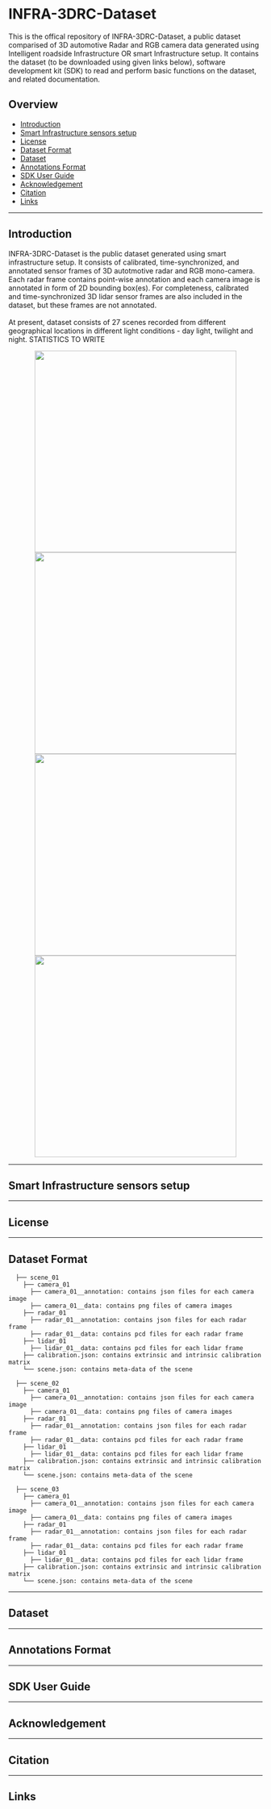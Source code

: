 # INFRA-3DRC-Dataset
This is the offical repository of INFRA-3DRC-Dataset, a public dataset comparised of 3D automotive Radar and RGB camera data generated using Intelligent roadside Infrastructure OR smart Infrastructure setup. It contains the dataset (to be downloaded using given links below), software development kit (SDK) to read and perform basic functions on the dataset, and related documentation.

## Overview
- [Introduction](#introduction)
- [Smart Infrastructure sensors setup](#smart-infrastructure-sensors-setup)
- [License](#license)
- [Dataset Format](#dataset-format)
- [Dataset](#dataset)
- [Annotations Format](#annotations-format)
- [SDK User Guide](#sdk-user-guide)
- [Acknowledgement](#acknowledgement)
- [Citation](#citation)
- [Links](#links)

---

## Introduction
INFRA-3DRC-Dataset is the public dataset generated using smart infrastructure setup. It consists of calibrated, time-synchronized, and annotated sensor frames of 3D autotmotive radar and RGB mono-camera. Each radar frame contains point-wise annotation and each camera image is annotated in form of 2D bounding box(es). For completeness, calibrated and time-synchronized 3D lidar sensor frames are also included in the dataset, but these frames are not annotated.  
<br />
At present, dataset consists of 27 scenes recorded from different geographical locations in different light conditions - day light, twilight and night. STATISTICS TO WRITE

<div align="center">
<p float="center">
<img src="" alt="" width="400"/>
<img src="" alt="" width="400"/>
<br />
<img src="" alt="" width="400"/>
<img src="" alt="" width="400"/>
<br />

</p>
</div>

---

## Smart Infrastructure sensors setup


---

## License

---

## Dataset Format
```---
  ├── scene_01
    ├── camera_01
      ├── camera_01__annotation: contains json files for each camera image
      ├── camera_01__data: contains png files of camera images
    ├── radar_01
      ├── radar_01__annotation: contains json files for each radar frame
      ├── radar_01__data: contains pcd files for each radar frame
    ├── lidar_01
      ├── lidar_01__data: contains pcd files for each lidar frame
    ├── calibration.json: contains extrinsic and intrinsic calibration matrix
    └── scene.json: contains meta-data of the scene
```
```---
  ├── scene_02
    ├── camera_01
      ├── camera_01__annotation: contains json files for each camera image
      ├── camera_01__data: contains png files of camera images
    ├── radar_01
      ├── radar_01__annotation: contains json files for each radar frame
      ├── radar_01__data: contains pcd files for each radar frame
    ├── lidar_01
      ├── lidar_01__data: contains pcd files for each lidar frame
    ├── calibration.json: contains extrinsic and intrinsic calibration matrix
    └── scene.json: contains meta-data of the scene
```
```---
  ├── scene_03
    ├── camera_01
      ├── camera_01__annotation: contains json files for each camera image
      ├── camera_01__data: contains png files of camera images
    ├── radar_01
      ├── radar_01__annotation: contains json files for each radar frame
      ├── radar_01__data: contains pcd files for each radar frame
    ├── lidar_01
      ├── lidar_01__data: contains pcd files for each lidar frame
    ├── calibration.json: contains extrinsic and intrinsic calibration matrix
    └── scene.json: contains meta-data of the scene
```

---

## Dataset

---

## Annotations Format

---

## SDK User Guide

---

## Acknowledgement

---

## Citation

---

## Links
